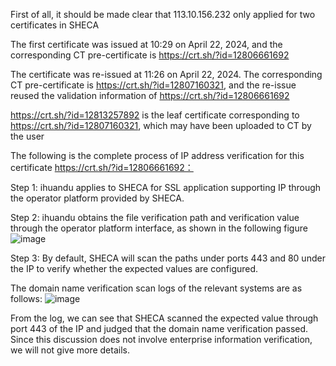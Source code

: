 
First of all, it should be made clear that 113.10.156.232 only applied for two certificates in SHECA

The first certificate was issued at 10:29 on April 22, 2024, and the corresponding CT pre-certificate is https://crt.sh/?id=12806661692

The certificate was re-issued at 11:26 on April 22, 2024. The corresponding CT pre-certificate is https://crt.sh/?id=12807160321, and the re-issue reused the validation information of https://crt.sh/?id=12806661692

https://crt.sh/?id=12813257892 is the leaf certificate corresponding to https://crt.sh/?id=12807160321, which may have been uploaded to CT by the user

The following is the complete process of IP address verification for this certificate https://crt.sh/?id=12806661692：

Step 1:  ihuandu   applies to SHECA for SSL application supporting IP through the operator platform provided by SHECA.

Step 2:  ihuandu  obtains the file verification path and verification value through the operator platform interface, as shown in the following figure 
![image](https://github.com/SHECA-Alvin/cabgroup/assets/163508594/c637902a-9d49-49d3-b2b3-39b6d7d17a7e#pic_left)

Step 3: By default, SHECA will scan the paths under ports 443 and 80 under the IP to verify whether the expected values ​​are configured.

The domain name verification scan logs of the relevant systems are as follows: 
![image](https://github.com/SHECA-Alvin/cabgroup/assets/163508594/c379289e-90ab-4211-b902-5a9f4e9d431b#pic_left)


From the log, we can see that SHECA scanned the expected value through port 443 of the IP and judged that the domain name verification passed. Since this discussion does not involve enterprise information verification, we will not give more details.






